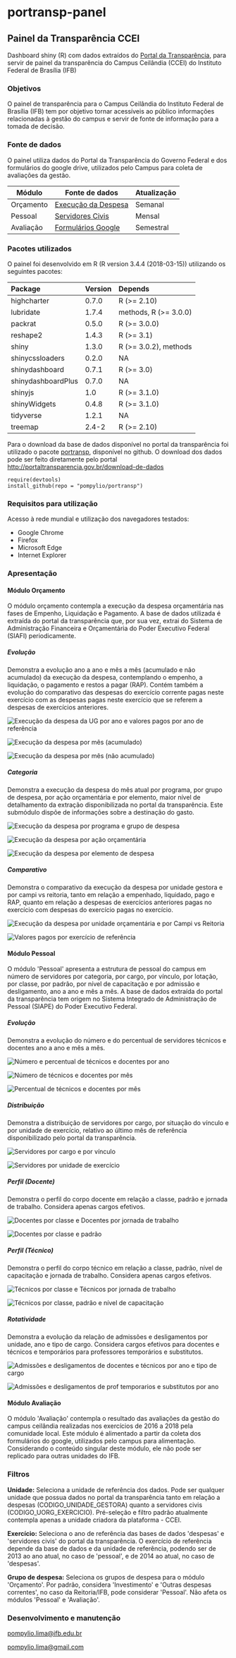 portransp-panel
================

Painel da Transparência CCEI
----------------------------

Dashboard shiny (R) com dados extraídos do [Portal da Transparência](http://portaltransparencia.gov.br), para servir de painel da transparência do Campus Ceilândia (CCEI) do Instituto Federal de Brasília (IFB)

### Objetivos

O painel de transparência para o Campus Ceilândia do Instituto Federal de Brasília (IFB) tem por objetivo tornar acessíveis ao público informações relacionadas à gestão do campus e servir de fonte de informação para a tomada de decisão.

### Fonte de dados

O painel utiliza dados do Portal da Transparência do Governo Federal e dos formulários do google drive, utilizados pelo Campus para coleta de avaliações da gestão.

| Módulo    | Fonte de dados                                                                                   | Atualização |
|-----------|--------------------------------------------------------------------------------------------------|-------------|
| Orçamento | [Execução da Despesa](http://www.portaltransparencia.gov.br/download-de-dados/despesas-execucao) | Semanal     |
| Pessoal   | [Servidores Civis](http://www.portaltransparencia.gov.br/download-de-dados/servidores)           | Mensal      |
| Avaliação | [Formulários Google](https://www.google.com/forms/about/)                                        | Semestral   |

### Pacotes utilizados

O painel foi desenvolvido em R (R version 3.4.4 (2018-03-15)) utilizando os seguintes pacotes:

| Package            | Version | Depends                  |
|:-------------------|:--------|:-------------------------|
| highcharter        | 0.7.0   | R (&gt;= 2.10)           |
| lubridate          | 1.7.4   | methods, R (&gt;= 3.0.0) |
| packrat            | 0.5.0   | R (&gt;= 3.0.0)          |
| reshape2           | 1.4.3   | R (&gt;= 3.1)            |
| shiny              | 1.3.0   | R (&gt;= 3.0.2), methods |
| shinycssloaders    | 0.2.0   | NA                       |
| shinydashboard     | 0.7.1   | R (&gt;= 3.0)            |
| shinydashboardPlus | 0.7.0   | NA                       |
| shinyjs            | 1.0     | R (&gt;= 3.1.0)          |
| shinyWidgets       | 0.4.8   | R (&gt;= 3.1.0)          |
| tidyverse          | 1.2.1   | NA                       |
| treemap            | 2.4-2   | R (&gt;= 2.10)           |

Para o download da base de dados disponível no portal da transparência foi utilizado o pacote [portransp](https://github.com/pompylio/portransp), disponível no github. O download dos dados pode ser feito diretamente pelo portal <http://portaltransparencia.gov.br/download-de-dados>

    require(devtools)
    install_github(repo = "pompylio/portransp")

### Requisitos para utilização

Acesso à rede mundial e utilização dos navegadores testados:

-   Google Chrome
-   Firefox
-   Microsoft Edge
-   Internet Explorer

### Apresentação

#### Módulo Orçamento

O módulo orçamento contempla a execução da despesa orçamentária nas fases de Empenho, Liquidação e Pagamento. A base de dados utilizada é extraída do portal da transparência que, por sua vez, extrai do Sistema de Administração Financeira e Orçamentária do Poder Executivo Federal (SIAFI) periodicamente.

##### Evolução

Demonstra a evolução ano a ano e mês a mês (acumulado e não acumulado) da execução da despesa, contemplando o empenho, a liquidação, o pagamento e restos a pagar (RAP). Contém também a evolução do comparativo das despesas do exercício corrente pagas neste exercício com as despesas pagas neste exercício que se referem a despesas de exercícios anteriores.

![Execução da despesa da UG por ano e valores pagos por ano de referência](img/img01.PNG)

![Execução da despesa por mês (acumulado)](img/img02.PNG)

![Execução da despesa por mês (não acumulado)](img/img03.PNG)

##### Categoria

Demonstra a execução da despesa do mês atual por programa, por grupo de despesa, por ação orçamentária e por elemento, maior nível de detalhamento da extração disponibilizada no portal da transparência. Este submódulo dispõe de informações sobre a destinação do gasto.

![Execução da despesa por programa e grupo de despesa](img/img04.PNG)

![Execução da despesa por ação orçamentária](img/img05.PNG)

![Execução da despesa por elemento de despesa](img/img06.PNG)

##### Comparativo

Demonstra o comparativo da execução da despesa por unidade gestora e por campi vs reitoria, tanto em relação a empenhado, liquidado, pago e RAP, quanto em relação a despesas de exercícios anteriores pagas no exercício com despesas do exercício pagas no exercício.

![Execução da despesa por unidade orçamentária e por Campi vs Reitoria](img/img07.PNG)

![Valores pagos por exercício de referência](img/img08.PNG)

#### Módulo Pessoal

O módulo 'Pessoal' apresenta a estrutura de pessoal do campus em número de servidores por categoria, por cargo, por vínculo, por lotação, por classe, por padrão, por nível de capacitação e por admissão e desligamento, ano a ano e mês a mês. A base de dados extraída do portal da transparência tem origem no Sistema Integrado de Administração de Pessoal (SIAPE) do Poder Executivo Federal.

##### Evolução

Demonstra a evolução do número e do percentual de servidores técnicos e docentes ano a ano e mês a mês.

![Número e percentual de técnicos e docentes por ano](img/img09.PNG)

![Número de técnicos e docentes por mês](img/img10.PNG)

![Percentual de técnicos e docentes por mês](img/img11.PNG)

##### Distribuição

Demonstra a distribuição de servidores por cargo, por situação do vínculo e por unidade de exercício, relativo ao último mês de referência disponibilizado pelo portal da transparência.

![Servidores por cargo e por vínculo](img/img12.PNG)

![Servidores por unidade de exercício](img/img13.PNG)

##### Perfil (Docente)

Demonstra o perfil do corpo docente em relação a classe, padrão e jornada de trabalho. Considera apenas cargos efetivos.

![Docentes por classe e Docentes por jornada de trabalho](img/img14.PNG)

![Docentes por classe e padrão](img/img15.PNG)

##### Perfil (Técnico)

Demonstra o perfil do corpo técnico em relação a classe, padrão, nível de capacitação e jornada de trabalho. Considera apenas cargos efetivos.

![Técnicos por classe e Técnicos por jornada de trabalho](img/img16.PNG)

![Técnicos por classe, padrão e nível de capacitação](img/img17.PNG)

##### Rotatividade

Demonstra a evolução da relação de admissões e desligamentos por unidade, ano e tipo de cargo. Considera cargos efetivos para docentes e técnicos e temporários para professores temporários e substitutos.

![Admissões e desligamentos de docentes e técnicos por ano e tipo de cargo](img/img18.PNG)

![Admissões e desligamentos de prof temporarios e substitutos por ano](img/img19.PNG)

#### Módulo Avaliação

O módulo 'Avaliação' contempla o resultado das avaliações da gestão do campus ceilândia realizadas nos exercícios de 2016 a 2018 pela comunidade local. Este módulo é alimentado a partir da coleta dos formulários do google, utilizados pelo campus para alimentação. Considerando o conteúdo singular deste módulo, ele não pode ser replicado para outras unidades do IFB.

### Filtros

**Unidade:** Seleciona a unidade de referência dos dados. Pode ser qualquer unidade que possua dados no portal da transparência tanto em relação a despesas (CODIGO\_UNIDADE\_GESTORA) quanto a servidores civis (CODIGO\_UORG\_EXERCICIO). Pré-seleção e filtro padrão atualmente contempla apenas a unidade criadora da plataforma - CCEI.

**Exercício:** Seleciona o ano de referência das bases de dados 'despesas' e 'servidores civis' do portal da transparência. O exercício de referência depende da base de dados e da unidade de referência, podendo ser de 2013 ao ano atual, no caso de 'pessoal', e de 2014 ao atual, no caso de 'despesas'.

**Grupo de despesa:** Seleciona os grupos de despesa para o módulo 'Orçamento'. Por padrão, considera 'Investimento' e 'Outras despesas correntes', no caso da Reitoria/IFB, pode considerar 'Pessoal'. Não afeta os módulos 'Pessoal' e 'Avaliação'.

### Desenvolvimento e manutenção

<pompylio.lima@ifb.edu.br>

<pompylio.lima@gmail.com>
